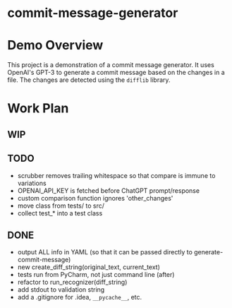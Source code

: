 # commit-message-generator

# Demo Overview

This project is a demonstration of a commit message generator. It uses OpenAI's GPT-3 to generate a commit message based on the changes in a file. The changes are detected using the `difflib` library.


# Work Plan

## WIP

## TODO
- scrubber removes trailing whitespace so that compare is immune to variations
- OPENAI_API_KEY is fetched before ChatGPT prompt/response
- custom comparison function ignores 'other_changes'
- move class from tests/ to src/
- collect test_* into a test class

## DONE
- output ALL info in YAML (so that it can be passed directly to generate-commit-message)
- new create_diff_string(original_text, current_text)
- tests run from PyCharm, not just command line (after)
- refactor to run_recognizer(diff_string)
- add stdout to validation string
- add a .gitignore for .idea, `__pycache__`, etc.
